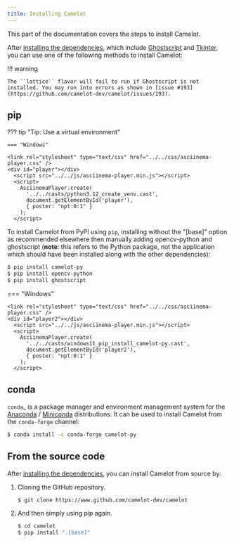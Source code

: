 ```yaml
---
title: Installing Camelot
---
```


This part of the documentation covers the steps to install Camelot.

After [installing the dependencies](install-deps.md), which include [Ghostscript](https://www.ghostscript.com) and [Tkinter](https://wiki.python.org/moin/TkInter), you can use one of the following methods to install Camelot:

!!! warning

    The ``lattice`` flavor will fail to run if Ghostscript is not installed. You may run into errors as shown in [issue #193](https://github.com/camelot-dev/camelot/issues/193).

## pip

??? tip "Tip: Use a virtual environment"

    === "Windows"

    <link rel="stylesheet" type="text/css" href="../../css/asciinema-player.css" />
    <div id="player"></div>
      <script src="../../js/asciinema-player.min.js"></script>
      <script>
        AsciinemaPlayer.create(
          '../../casts/python3.12_create_venv.cast',
          document.getElementById('player'),
          { poster: "npt:0:1" }
        );
      </script>

To install Camelot from PyPI using ``pip``, installing without the "[base]" option as recommended elsewhere then manually adding opencv-python and ghostscript (**note**: this refers to the Python package, not the application which should have been installed along with the other dependencies):

``` bash
$ pip install camelot-py
$ pip install opencv-python
$ pip install ghostscript
```

=== "Windows"

    <link rel="stylesheet" type="text/css" href="../../css/asciinema-player.css" />
    <div id="player2"></div>
      <script src="../../js/asciinema-player.min.js"></script>
      <script>
        AsciinemaPlayer.create(
          '../../casts/windows11_pip_install_camelot-py.cast',
          document.getElementById('player2'),
          { poster: "npt:0:1" }
        );
      </script>

## conda

`conda`_ is a package manager and environment management system for the [Anaconda](https://anaconda.org) / [Miniconda](https://docs.conda.io/projects/miniconda/en/latest/) distributions. It can be used to install Camelot from the ``conda-forge`` channel:

``` bash
$ conda install -c conda-forge camelot-py
```

## From the source code

After [installing the dependencies](install-deps.md), you can install Camelot from source by:

1. Cloning the GitHub repository.

    ``` bash
    $ git clone https://www.github.com/camelot-dev/camelot
    ```

2. And then simply using pip again.

    ``` bash
    $ cd camelot
    $ pip install ".[base]"
    ```

